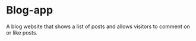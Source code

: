 # Blog-app
A blog website that shows a list of posts and allows visitors to comment on or like posts.
